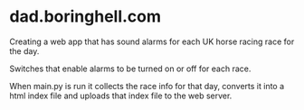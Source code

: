 # dad.boringhell.com
 
Creating a web app that has sound alarms for each UK horse racing race for the day.

Switches that enable alarms to be turned on or off for each race.

When main.py is run it collects the race info for that day, converts it into a html index file and uploads that index file to the web server. 